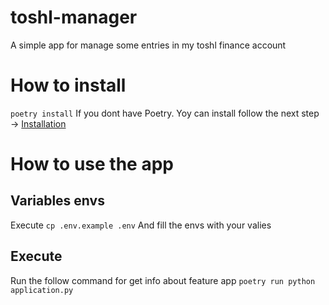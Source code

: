 # toshl-manager
A simple app for manage some entries in my toshl finance account

# How to install

`poetry install`
If you dont have Poetry. Yoy can install follow the next step -> [Installation](https://python-poetry.org/docs/#installation)

# How to use the app

## Variables envs
Execute `cp .env.example .env` And fill the envs with your valies


## Execute

Run the follow command for get info about feature app
`poetry run python application.py`
